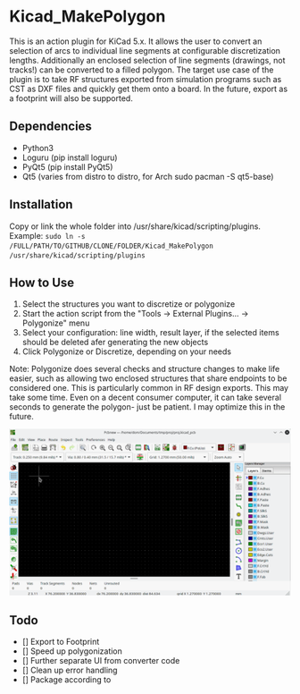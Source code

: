 # Kicad_MakePolygon

This is an action plugin for KiCad 5.x. It allows the user to convert an selection of arcs to individual line segments at configurable discretization lengths. Additionally an enclosed selection of line segments (drawings, not tracks!) can be converted to a filled polygon. The target use case of the plugin is to take RF structures exported from simulation programs such as CST as DXF files and quickly get them onto a board. In the future, export as a footprint will also be supported.

## Dependencies
 - Python3
 - Loguru (pip install loguru)
 - PyQt5 (pip install PyQt5)
 - Qt5 (varies from distro to distro, for Arch sudo pacman -S qt5-base)

## Installation
Copy or link the whole folder into /usr/share/kicad/scripting/plugins. Example: `sudo ln -s /FULL/PATH/TO/GITHUB/CLONE/FOLDER/Kicad_MakePolygon /usr/share/kicad/scripting/plugins`

## How to Use
1. Select the structures you want to discretize or polygonize
2. Start the action script from the "Tools -> External Plugins... -> Polygonize" menu
3. Select your configuration: line width, result layer, if the selected items should be deleted afer generating the new objects
4. Click Polygonize or Discretize, depending on your needs

Note: Polygonize does several checks and structure changes to make life easier, such as allowing two enclosed structures that share endpoints to be considered one. This is particularly common in RF design exports. This may take some time. Even on a decent consumer computer, it can take several seconds to generate the polygon- just be patient. I may optimize this in the future.

![Demo](/Support/demo.gif)

## Todo
 - [] Export to Footprint
 - [] Speed up polygonization
 - [] Further separate UI from converter code 
 - [] Clean up error handling
 - [] Package according to 
 

